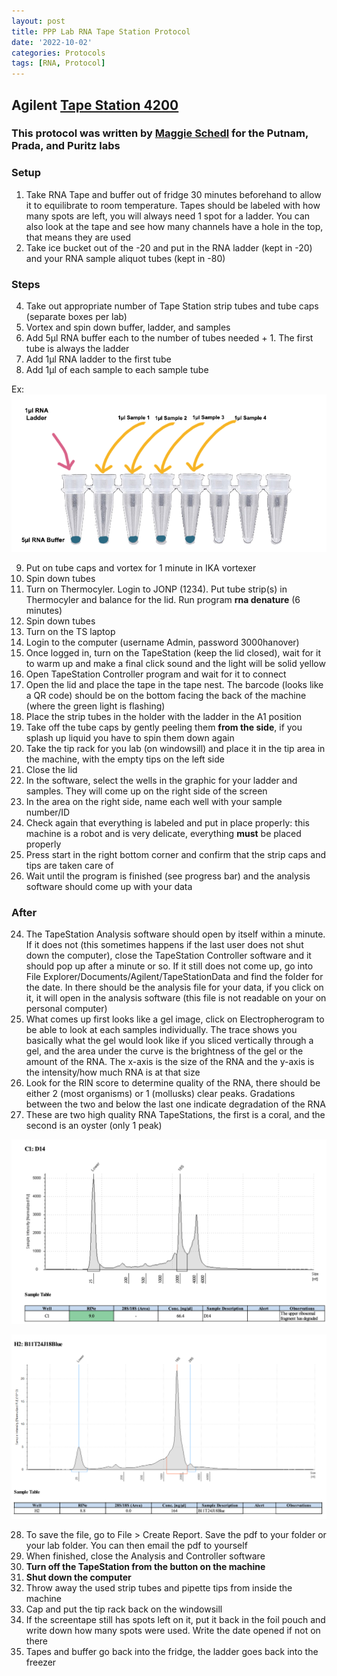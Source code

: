 ```yaml
---
layout: post
title: PPP Lab RNA Tape Station Protocol
date: '2022-10-02'
categories: Protocols
tags: [RNA, Protocol]
---
```


## Agilent [Tape Station 4200](https://www.agilent.com/en/product/automated-electrophoresis/tapestation-systems/tapestation-instruments/4200-tapestation-system-228263)

### This protocol was written by [Maggie Schedl](https://meschedl.github.io/MESPutnam_Open_Lab_Notebook/RNA-TapeStation-Protocol/) for the Putnam, Prada, and Puritz labs

### Setup

1. Take RNA Tape and buffer out of fridge 30 minutes beforehand to allow it to equilibrate to room temperature. Tapes should be labeled with how many spots are left, you will always need 1 spot for a ladder. You can also look at the tape and see how many channels have a hole in the top, that means they are used
2. Take ice bucket out of the -20 and put in the RNA ladder (kept in -20) and your RNA sample aliquot tubes (kept in -80)

### Steps

4. Take out appropriate number of Tape Station strip tubes and tube caps (separate boxes per lab)
5. Vortex and spin down buffer, ladder, and samples
6. Add 5µl RNA buffer each to the number of tubes needed + 1. The first tube is always the ladder
7. Add 1µl RNA ladder to the first tube
8. Add 1µl of each sample to each sample tube

Ex:
![Tubes Ex](https://github.com/zdellaert/ZD_Putnam_Lab_Notebook/blob/master/images/protocols/tapestation_tubes.JPG?raw=true)

9. Put on tube caps and vortex for 1 minute in IKA vortexer
10. Spin down tubes
11. Turn on Thermocyler. Login to JONP (1234). Put tube strip(s) in Thermocyler and balance for the lid. Run program **rna denature** (6 minutes)
12. Spin down tubes
13. Turn on the TS laptop
14. Login to the computer (username Admin, password 3000hanover)
15. Once logged in, turn on the TapeStation (keep the lid closed), wait for it to warm up and make a final click sound and the light will be solid yellow
13. Open TapeStation Controller program and wait for it to connect
14. Open the lid and place the tape in the tape nest. The barcode (looks like a QR code) should be on the bottom facing the back of the machine (where the green light is flashing)
15. Place the strip tubes in the holder with the ladder in the A1 position
16. Take off the tube caps by gently peeling them **from the side**, if you splash up liquid you have to spin them down again
17. Take the tip rack for you lab (on windowsill) and place it in the tip area in the machine, with the empty tips on the left side
18. Close the lid
19. In the software, select the wells in the graphic for your ladder and samples. They will come up on the right side of the screen
20. In the area on the right side, name each well with your sample number/ID
21. Check again that everything is labeled and put in place properly: this machine is a robot and is very delicate, everything **must** be placed properly
22. Press start in the right bottom corner and confirm that the strip caps and tips are taken care of
23. Wait until the program is finished (see progress bar) and the analysis software should come up with your data

### After

24. The TapeStation Analysis software should open by itself within a minute. If it does not (this sometimes happens if the last user does not shut down the computer), close the TapeStation Controller software and it should pop up after a minute or so. If it still does not come up, go into File Explorer/Documents/Agilent/TapeStationData and find the folder for the date. In there should be the analysis file for your data, if you click on it, it will open in the analysis software (this file is not readable on your on personal computer)
25. What comes up first looks like a gel image, click on Electropherogram to be able to look at each samples individually. The trace shows you basically what the gel would look like if you sliced vertically through a gel, and the area under the curve is the brightness of the gel or the amount of the RNA. The x-axis is the size of the RNA and the y-axis is the intensity/how much RNA is at that size
26. Look for the RIN score to determine quality of the RNA, there should be either 2 (most organisms) or 1 (mollusks) clear peaks. Gradations between the two and below the last one indicate degradation of the RNA
27. These are two high quality RNA TapeStations, the first is a coral, and the second is an oyster (only 1 peak)  

![](https://github.com/zdellaert/ZD_Putnam_Lab_Notebook/blob/master/images/protocols/tapestation_1.JPG?raw=true)

![](https://github.com/zdellaert/ZD_Putnam_Lab_Notebook/blob/master/images/protocols/tapestation_2.JPG?raw=true)

28. To save the file, go to File > Create Report. Save the pdf to your folder or your lab folder. You can then email the pdf to yourself
29. When finished, close the Analysis and Controller software
30. **Turn off the TapeStation from the button on the machine**
31. **Shut down the computer**
32. Throw away the used strip tubes and pipette tips from inside the machine
33. Cap and put the tip rack back on the windowsill
34. If the screentape still has spots left on it, put it back in the foil pouch and write down how many spots were used. Write the date opened if not on there
35. Tapes and buffer go back into the fridge, the ladder goes back into the freezer